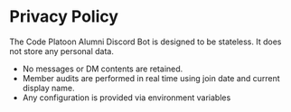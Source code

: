 # Privacy Policy

The Code Platoon Alumni Discord Bot is designed to be stateless. It does not store any personal data.
- No messages or DM contents are retained.
- Member audits are performed in real time using join date and current display name.
- Any configuration is provided via environment variables